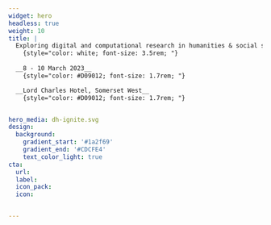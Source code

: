 ```yaml
---
widget: hero
headless: true
weight: 10
title: | 
  Exploring digital and computational research in humanities & social sciences
    {style="color: white; font-size: 3.5rem; "} 
  
  __8 - 10 March 2023__
    {style="color: #D09012; font-size: 1.7rem; "} 

  __Lord Charles Hotel, Somerset West__
    {style="color: #D09012; font-size: 1.7rem; "} 


hero_media: dh-ignite.svg
design:
  background:
    gradient_start: '#1a2f69'
    gradient_end: '#CDCFE4'
    text_color_light: true
cta:
  url: 
  label: 
  icon_pack: 
  icon: 


---
```



